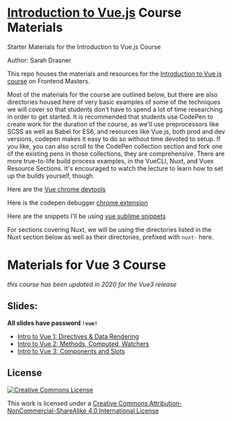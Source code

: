# [Introduction to Vue.js](https://frontendmasters.com/courses/vue/) Course Materials

Starter Materials for the Introduction to Vue.js Course

Author: Sarah Drasner

This repo houses the materials and resources for the [Introduction to Vue.js course](https://frontendmasters.com/courses/vue/) on Frontend Masters.

Most of the materials for the course are outlined below, but there are also directories housed here of very basic examples of some of the techniques we will cover so that students don't have to spend a lot of time researching in order to get started. It is recommended that students use CodePen to create work for the duration of the course, as we'll use preprocessors like SCSS as well as Babel for ES6, and resources like Vue.js, both prod and dev versions, codepen makes it easy to do so without time devoted to setup. If you like, you can also scroll to the CodePen collection section and fork one of the existing pens in those collections, they are comprehensive. There are more true-to-life build process examples, in the VueCLI, Nuxt, and Vuex Resource Sections. It's encouraged to watch the lecture to learn how to set up the builds yourself, though.

Here are the [Vue chrome devtools](https://chrome.google.com/webstore/detail/vuejs-devtools/nhdogjmejiglipccpnnnanhbledajbpd?hl=en)

Here is the codepen debugger [chrome extension](https://chrome.google.com/webstore/detail/codopen/agnkphdgffianchpipdbkeaclfbobaak)

Here are the snippets I'll be using [vue sublime snippets](https://github.com/sdras/vue-sublime-snippets)

For sections covering Nuxt, we will be using the directories listed in the Nuxt section below as well as their directories, prefixed with `nuxt-` here.

# Materials for Vue 3 Course

_this course has been updated in 2020 for the Vue3 release_

## Slides:

**All slides have password `!vue!`**

- [Intro to Vue 1: Directives & Data Rendering](https://slides.com/sdrasner/intro-to-vue3-1?token=n3Yja_t9)
- [Intro to Vue 2: Methods, Computed, Watchers](https://slides.com/sdrasner/intro-to-vue3-2?token=jgTfDndR)
- [Intro to Vue 3: Components and Slots](https://slides.com/sdrasner/intro-to-vue-3-3?token=NLsRwMvr)

## License

[![Creative Commons License](https://i.creativecommons.org/l/by-nc-sa/4.0/88x31.png)](http://creativecommons.org/licenses/by-nc-sa/4.0/)

This work is licensed under a [Creative Commons Attribution-NonCommercial-ShareAlike 4.0 International License](http://creativecommons.org/licenses/by-nc-sa/4.0/)
